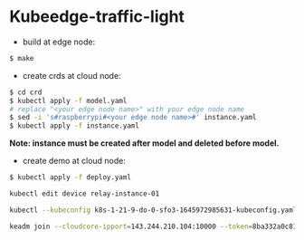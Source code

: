 # Kubeedge-traffic-light

- build at edge node:

```bash
$ make
```

- create crds at cloud node:

```bash
$ cd crd
$ kubectl apply -f model.yaml
# replace "<your edge node name>" with your edge node name
$ sed -i 's#raspberrypi#<your edge node name>#' instance.yaml
$ kubectl apply -f instance.yaml
```

**Note: instance must be created after model and deleted before model.**

- create demo at cloud node:

```bash
$ kubectl apply -f deploy.yaml

kubectl edit device relay-instance-01

kubectl --kubeconfig k8s-1-21-9-do-0-sfo3-1645972985631-kubeconfig.yaml get secret -nkubeedge tokensecret -o=jsonpath='{.data.tokendata}'

keadm join --cloudcore-ipport=143.244.210.104:10000 --token=8ba332a0c81ea0bd79c823b8d122ae49f4acfc0d9b7b468666810807d4fd8363.eyJhbGciOiJIUzI1NiIsInR5cCI6IkpXVCJ9.eyJleHAiOjE2NDY0MzEyMDZ9.0OduQXhkMZlVFkt47ktTT9XH7m8o9DOEX0SsQCkA7C0
```
